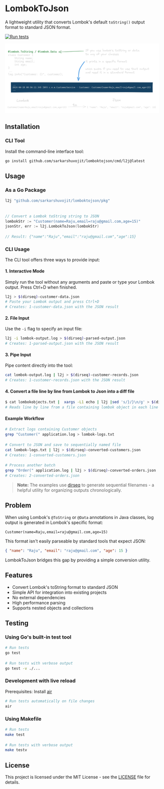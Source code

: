 # LombokToJson

A lightweight utility that converts Lombok's default `toString()` output format to standard JSON format.

[![Run tests](https://github.com/sarkarshuvojit/lomboktojson/actions/workflows/go-run-tests.yml/badge.svg?branch=main)](https://github.com/sarkarshuvojit/lomboktojson/actions/workflows/go-run-tests.yml)

![Conversion Example](docs/assets/high-level-idea-clear.png)

## Installation

### CLI Tool

Install the command-line interface tool:

```bash
go install github.com/sarkarshuvojit/lomboktojson/cmd/l2j@latest
```
## Usage

### As a Go Package

```go
l2j "github.com/sarkarshuvojit/lomboktojson/pkg"


// Convert a Lombok toString string to JSON
lombokStr := "Customer(name=Raju,email=raju@gmail.com,age=15)"
jsonStr, err := l2j.LombokToJson(lombokStr)

// Result: {"name":"Raju","email":"raju@gmail.com","age":15}
```

### CLI Usage

The CLI tool offers three ways to provide input:

#### 1. Interactive Mode

Simply run the tool without any arguments and paste or type your Lombok output. Press Ctrl+D when finished.

```bash
l2j > $(dirseq)-customer-data.json
# Paste your Lombok output and press Ctrl+D
# Creates: 1-customer-data.json with the JSON result
```

#### 2. File Input

Use the `-i` flag to specify an input file:

```bash
l2j -i lombok-output.log > $(dirseq)-parsed-output.json
# Creates: 1-parsed-output.json with the JSON result
```

#### 3. Pipe Input

Pipe content directly into the tool:

```bash
cat lombok-output.log | l2j > $(dirseq)-customer-records.json
# Creates: 1-customer-records.json with the JSON result
```

#### 4. Convert a file line by line from Lombok to Json into a diff file

```bash
$ cat lombokobjects.txt |  xargs -L1 echo | l2j |sed 's/}/}\n/g' > $(dirseq)-jsonobjects.txt
# Reads line by line from a file containing lombok object in each line creating another file with same number of lines containing the json equivalent.
```

#### Example Workflow

```bash
# Extract logs containing Customer objects
grep "Customer(" application.log > lombok-logs.txt

# Convert to JSON and save to sequentially named file
cat lombok-logs.txt | l2j > $(dirseq)-converted-customers.json
# Creates: 1-converted-customers.json

# Process another batch
grep "Order(" application.log | l2j > $(dirseq)-converted-orders.json
# Creates: 2-converted-orders.json
```

> **Note:** The examples use [dirseq](https://github.com/sarkarshuvojit/dirseq) to generate sequential filenames - a helpful utility for organizing outputs chronologically.


## Problem

When using Lombok's `@ToString` or `@Data` annotations in Java classes, log output is generated in Lombok's specific format:

```
Customer(name=Raju,email=raju@gmail.com,age=15)
```

This format isn't easily parseable by standard tools that expect JSON:

```json
{ "name": "Raju", "email": "raju@gmail.com", "age": 15 }
```

LombokToJson bridges this gap by providing a simple conversion utility.

## Features

- Convert Lombok's toString format to standard JSON
- Simple API for integration into existing projects
- No external dependencies
- High performance parsing
- Supports nested objects and collections

## Testing

### Using Go's built-in test tool

```bash
# Run tests
go test

# Run tests with verbose output
go test -v ./...
```

### Development with live reload

Prerequisites: Install [air](https://github.com/air-verse/air)

```bash
# Run tests automatically on file changes
air
```

### Using Makefile

```bash
# Run tests
make test

# Run tests with verbose output
make testv
```

## License

This project is licensed under the MIT License - see the [LICENSE](LICENSE) file for details.
